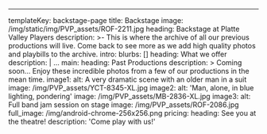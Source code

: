 ---
templateKey: backstage-page
title: Backstage
image: /img/static/img/PVP_assets/ROF-2211.jpg
heading: Backstage at Platte Valley Players
description: >-
  This is where the archive of all our previous productions will live. Come back to see more as we
  add high quality photos and playbills to the archive.
intro:
  blurbs: []
  heading: What we offer
  description: |
    ...
main:
  heading: Past Productions
  description: >
    Coming soon...
    Enjoy these incredible photos from a few of our productions in the mean time.
  image1:
    alt: A very dramatic scene with an older man in a suit
    image: /img/PVP_assets/YCT-8345-XL.jpg
  image2:
    alt: 'Man, alone, in blue lighting, pondering'
    image: /img/PVP_assets/MB-2836-XL.jpg
  image3:
    alt: Full band jam session on stage
    image: /img/PVP_assets/ROF-2086.jpg
full_image: /img/android-chrome-256x256.png
pricing:
  heading: See you at the theatre!
  description: 'Come play with us!'


